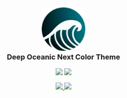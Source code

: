 <h3 align="center">
	<img src="./big_wave.svg" width="100" alt="big_wave"/><br/>
	Deep Oceanic Next Color Theme
</h3>
<p align="center">
	<a href="https://github.com/spearkkk/deep-oceanic-next-starship/stargazers"><img src="https://img.shields.io/github/stars/spearkkk/deep-oceanic-next-starship?colorA=001a1f&colorB=fac863&style=for-the-badge"></a>
	<a href="https://github.com/spearkkk/starship-oceanic-next/contributors"><img src="https://img.shields.io/github/contributors/spearkkk/starship-oceanic-next?colorA=001a1f&colorB=5fb3b3&style=for-the-badge"></a>
</p>

<p align="center">
	<a href="https://chromewebstore.google.com/detail/deep-oceanic-next-chrome/embaoimilojjfdbjancmkfdmiegfbhdm">
		<img src="https://img.shields.io/chrome-web-store/users/embaoimilojjfdbjancmkfdmiegfbhdm?style=for-the-badge&logo=googlechrome&logoColor=ffcc66&label=chrome&labelColor=001114&color=ffcc66">
	</a>
	<a href="https://www.alfredapp.com/extras/theme/KpD7EMuSZ1/">
		<img src="https://img.shields.io/badge/appearance-yellow?style=for-the-badge&logo=alfred&logoColor=ffcc66&label=alfred&labelColor=001114&color=ffcc66">
	</a>
</p>